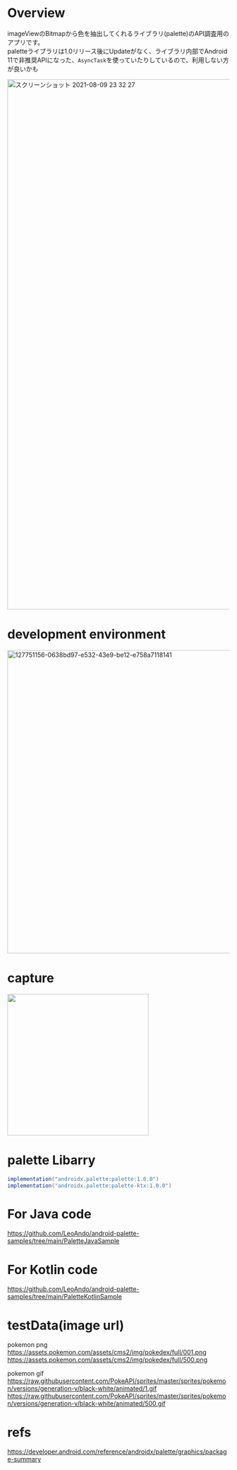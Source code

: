 # Overview
imageViewのBitmapから色を抽出してくれるライブラリ(palette)のAPI調査用のアプリです。<br>
paletteライブラリは1.0リリース後にUpdateがなく、ライブラリ内部でAndroid 11で非推奨APIになった、`AsyncTask`を使っていたりしているので、利用しない方が良いかも<br>

<img width="1200" alt="スクリーンショット 2021-08-09 23 32 27" src="https://user-images.githubusercontent.com/16476224/128723569-41aa22ea-589e-4c79-8ae7-3102881905c3.png">

# development environment
<img width="686" alt="127751156-0638bd97-e532-43e9-be12-e758a7118141" src="https://user-images.githubusercontent.com/16476224/128724724-5c24d861-5030-4b8d-93b0-020efa716907.png">

# capture
<img src="https://user-images.githubusercontent.com/16476224/128722209-6ccbbae1-c16d-42a0-848b-35769e48abc0.gif" width=320 />

# palette Libarry
```groovy
implementation("androidx.palette:palette:1.0.0")
implementation("androidx.palette:palette-ktx:1.0.0")
```

# For Java code
https://github.com/LeoAndo/android-palette-samples/tree/main/PaletteJavaSample

# For Kotlin code
https://github.com/LeoAndo/android-palette-samples/tree/main/PaletteKotlinSample

# testData(image url)
pokemon png<br>
https://assets.pokemon.com/assets/cms2/img/pokedex/full/001.png<br>
https://assets.pokemon.com/assets/cms2/img/pokedex/full/500.png<br>

pokemon gif<br>
https://raw.githubusercontent.com/PokeAPI/sprites/master/sprites/pokemon/versions/generation-v/black-white/animated/1.gif<br>
https://raw.githubusercontent.com/PokeAPI/sprites/master/sprites/pokemon/versions/generation-v/black-white/animated/500.gif<br>


# refs
https://developer.android.com/reference/androidx/palette/graphics/package-summary
